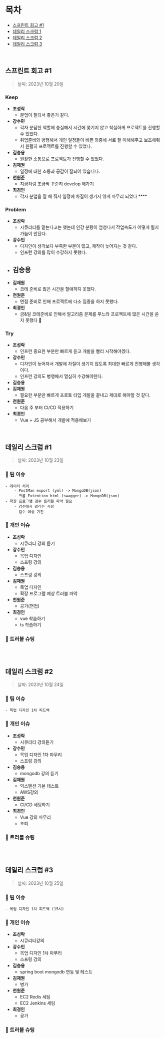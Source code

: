 # 목차

- [스프린트 회고 #1](#스프린트-회고-1)
- [데일리 스크럼 1](#데일리-스크럼-1)
- [데일리 스크럼 2](#데일리-스크럼-2)
- [데일리 스크럼 3](#데일리-스크럼-3)

<br>

## 스프린트 회고 #1

> 날짜: 2023년 10월 20일

### Keep

- **조성락**
  - 분업이 잘되서 좋은거 같다.
- **강수민**
  - 각자 분담한 역할에 충실해서 시간에 쫒기지 않고 착실하게 프로젝트를 진행할 수 있었다.
  - 취업준비와 병행해서 개인 일정들이 바쁜 와중에 서로 잘 이해해주고 보조해줘서 원활히 프로젝트를 진행할 수 있었다.
- **김승용**
  - 원활한 소통으로 프로젝트가 진행할 수 있었다.
- **김재원**
  - 일정에 대한 소통과 공감이 잘되어 있습니다.
- **천원준**
  - 지금처럼 조금씩 꾸준히 develop 해가기
- **최경인**
  - 각자 분업을 잘 해 줘서 일정에 차질이 생기지 않게 마무리 되었다 \*\*\*\*

### Problem

- **조성락**
  - 시큐리티를 맡는다고는 했는데 인강 분량이 엄청나서 작업속도가 어떻게 될지 가늠이 안된다.
- **강수민**
  - 디자인이 생각보다 부족한 부분이 많고, 제작이 늦어지는 것 같다.
  - 인프런 강의를 많이 수강하지 못했다.
- ## **김승용**
- **김재원**
  - 코테 준비로 많은 시간을 할애하지 못했다.
- **천원준**
  - 면접 준비로 인해 프로젝트에 다소 집중을 하지 못했다.
- **최경인**
  - 금&일 코테준비로 인해서 알고리즘 문제를 푸느라 프로젝트에 많은 시간을 쏟지 못했다 🥲

### Try

- **조성락**
  - 인프런 중요한 부분만 빠르게 듣고 개발을 빨리 시작해야겠다.
- **강수민**
  - 디자인이 늦어져서 개발에 차질이 생기지 않도록 최대한 빠르게 진행해볼 생각이다.
  - 인프런 강의도 병행해서 열심히 수강해야한다.
- **김승용**
- **김재원**
  - 필요한 부분만 빠르게 프로토 타입 개발을 끝내고 제대로 해야할 것 같다.
- **천원준**
  - 다음 주 부터 CI/CD 적용하기
- **최경인**
  - Vue + JS 공부해서 개발에 적용해보기

<br>

## 데일리 스크럼 #1

> 날짜: 2023년 10월 23일

### 👥 팀 이슈

```
- 데이터 처리
	- PostMan export (yml) -> MongoDB(json)
	- 크롬 Extention html (swagger) -> MongoDB(json)
- 확장 프로그램 검수 트러블 파악 필요
	- 검수에서 걸리는 사항
	- 검수 예상 기간
```

### 👤 개인 이슈

- **조성락**
  - 시큐리티 강의 듣기
- **강수민**
  - 목업 디자인
  - 스프링 강의
- **김승용**
  - 스프링 강의
- **김재원**
  - 목업 디자인
  - 확장 프로그램 예상 트러블 파악
- **천원준**
  - 공가(면접)
- **최경인**
  - vue 학습하기
  - ts 학습하기

### 🚨 트러블 슈팅

```

```

<br>

## 데일리 스크럼 #2

> 날짜: 2023년 10월 24일

### 👥 팀 이슈

```
- 목업 디자인 1차 피드백
```

### 👤 개인 이슈

- **조성락**
  - 시큐리티 강의듣기
- **강수민**
  - 목업 디자인 1차 마무리
  - 스프링 강의
- **김승용**
  - mongodb 강의 듣기
- **김재원**
  - 익스텐션 기본 테스트
  - AWS강의
- **천원준**
  - CI/CD 세팅하기
- **최경인**
  - Vue 강의 마무리
  - 조퇴

### 🚨 트러블 슈팅

```

```

<br>

## 데일리 스크럼 #3

> 날짜: 2023년 10월 25일

### 👥 팀 이슈

```
- 목업 디자인 1차 피드백 (15시)
```

### 👤 개인 이슈

- **조성락**
  - 시큐리티강의
- **강수민**
  - 목업 디자인 1차 마무리
  - 스프링 강의
- **김승용**
  - spring boot mongodb 연동 및 테스트
- **김재원**
  - 병가
- **천원준**
  - EC2 Redis 세팅
  - EC2 Jenkins 세팅
- **최경인**
  - 공가

### 🚨 트러블 슈팅

```

```
